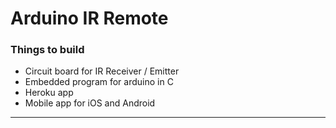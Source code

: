 # Arduino IR Remote

### Things to build
* Circuit board for IR Receiver / Emitter
* Embedded program for arduino in C
* Heroku app
* Mobile app for iOS and Android


----
